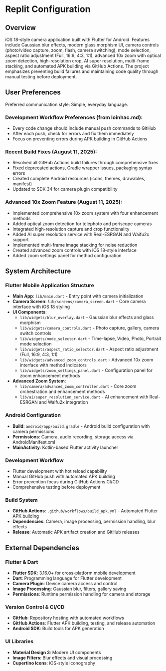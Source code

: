 # Replit Configuration

## Overview

iOS 18-style camera application built with Flutter for Android. Features include Gaussian blur effects, modern glass morphism UI, camera controls (photo/video capture, zoom, flash, camera switching), mode selection, aspect ratio adjustment (Full, 16:9, 4:3, 1:1), advanced 10x zoom with optical zoom detection, high-resolution crop, AI super resolution, multi-frame stacking, and automated APK building via GitHub Actions. The project emphasizes preventing build failures and maintaining code quality through manual testing before deployment.

## User Preferences

Preferred communication style: Simple, everyday language.

### Development Workflow Preferences (from loinhac.md):
- Every code change should include manual push commands to GitHub
- After each push, check for errors and fix them immediately  
- Focus on preventing errors during APK building in GitHub Actions

### Recent Build Fixes (August 11, 2025):
- Resolved all GitHub Actions build failures through comprehensive fixes
- Fixed deprecated actions, Gradle wrapper issues, packaging syntax errors
- Created complete Android resources (icons, themes, drawables, manifest)
- Updated to SDK 34 for camera plugin compatibility

### Advanced 10x Zoom Feature (August 11, 2025):
- Implemented comprehensive 10x zoom system with four enhancement methods
- Added optical zoom detection for telephoto and periscope cameras
- Integrated high-resolution capture and crop functionality
- Added AI super resolution service with Real-ESRGAN and Waifu2x support
- Implemented multi-frame image stacking for noise reduction
- Created advanced zoom controls with iOS 18-style interface
- Added zoom settings panel for method configuration

## System Architecture

### Flutter Mobile Application Structure
- **Main App**: `lib/main.dart` - Entry point with camera initialization
- **Camera Screen**: `lib/screens/camera_screen.dart` - Core camera interface with iOS 18 styling
- **UI Components**: 
  - `lib/widgets/blur_overlay.dart` - Gaussian blur effects and glass morphism
  - `lib/widgets/camera_controls.dart` - Photo capture, gallery, camera switch controls
  - `lib/widgets/mode_selector.dart` - Time-lapse, Video, Photo, Portrait mode selection
  - `lib/widgets/aspect_ratio_selector.dart` - Aspect ratio adjustment (Full, 16:9, 4:3, 1:1)
  - `lib/widgets/advanced_zoom_controls.dart` - Advanced 10x zoom interface with method indicators
  - `lib/widgets/zoom_settings_panel.dart` - Configuration panel for zoom enhancement methods
- **Advanced Zoom System**:
  - `lib/camera/advanced_zoom_controller.dart` - Core zoom orchestration and enhancement methods
  - `lib/ai/super_resolution_service.dart` - AI enhancement with Real-ESRGAN and Waifu2x integration

### Android Configuration
- **Build**: `android/app/build.gradle` - Android build configuration with camera permissions
- **Permissions**: Camera, audio recording, storage access via AndroidManifest.xml
- **MainActivity**: Kotlin-based Flutter activity launcher

### Development Workflow
- Flutter development with hot reload capability
- Manual GitHub push with automated APK building
- Error prevention focus during GitHub Actions CI/CD
- Comprehensive testing before deployment

### Build System
- **GitHub Actions**: `.github/workflows/build_apk.yml` - Automated Flutter APK building
- **Dependencies**: Camera, image processing, permission handling, blur effects
- **Release**: Automatic APK artifact creation and GitHub releases

## External Dependencies

### Flutter & Dart
- **Flutter SDK**: 3.16.0+ for cross-platform mobile development
- **Dart**: Programming language for Flutter development
- **Camera Plugin**: Device camera access and control
- **Image Processing**: Gaussian blur, filters, gallery saving
- **Permissions**: Runtime permission handling for camera and storage

### Version Control & CI/CD
- **GitHub**: Repository hosting with automated workflows
- **GitHub Actions**: Flutter APK building, testing, and release automation
- **Android SDK**: Build tools for APK generation

### UI Libraries
- **Material Design 3**: Modern UI components
- **Image Filters**: Blur effects and visual processing
- **Cupertino Icons**: iOS-style iconography
